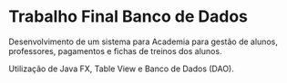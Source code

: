 # Trabalho Final Banco de Dados

Desenvolvimento de um sistema para Academia para gestão de alunos, professores, pagamentos e fichas de treinos dos alunos.

Utilização de Java FX, Table View e Banco de Dados (DAO).
